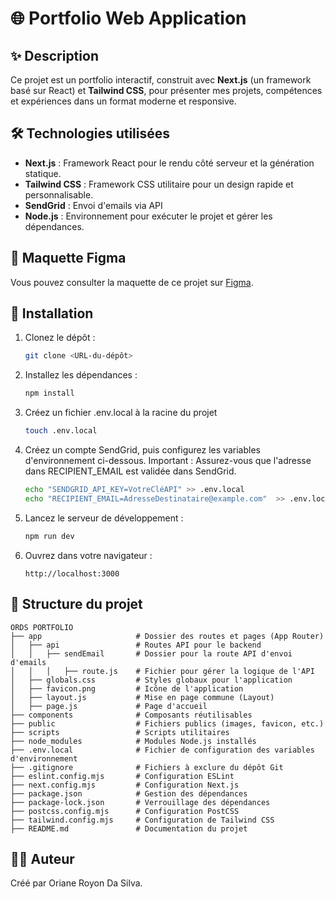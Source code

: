 # 🌐 Portfolio Web Application

## ✨ Description

Ce projet est un portfolio interactif, construit avec **Next.js** (un framework basé sur React) et **Tailwind CSS**, pour présenter mes projets, compétences et expériences dans un format moderne et responsive.

## 🛠️ Technologies utilisées

- **Next.js** : Framework React pour le rendu côté serveur et la génération statique.
- **Tailwind CSS** : Framework CSS utilitaire pour un design rapide et personnalisable.
- **SendGrid** : Envoi d'emails via API
- **Node.js** : Environnement pour exécuter le projet et gérer les dépendances.

## 🎨 Maquette Figma
Vous pouvez consulter la maquette de ce projet sur [Figma](https://www.figma.com/design/pIf33bgQVmbeFaaHlsfN9b/ORDS-WEB-DEV?node-id=0-1&p=f&m=dev).

## 🚀 Installation

1. Clonez le dépôt :
   ```bash
   git clone <URL-du-dépôt>
   ```

2. Installez les dépendances :
   ```bash
   npm install
   ```

3. Créez un fichier .env.local à la racine du projet
   ```bash
   touch .env.local
   ```

4. Créez un compte SendGrid, puis configurez les variables d'environnement ci-dessous. 
 Important : Assurez-vous que l'adresse dans RECIPIENT_EMAIL est validée dans SendGrid.
   ```bash
   echo "SENDGRID_API_KEY=VotreCléAPI" >> .env.local
   echo "RECIPIENT_EMAIL=AdresseDestinataire@example.com"  >> .env.local
   ```

5. Lancez le serveur de développement :
   ```bash
   npm run dev
   ```

6. Ouvrez dans votre navigateur :
   ```
   http://localhost:3000
   ```

## 📂 Structure du projet

```
ORDS PORTFOLIO
├── app                     # Dossier des routes et pages (App Router)
│   ├── api                 # Routes API pour le backend
│   │   ├── sendEmail       # Dossier pour la route API d'envoi d'emails
│   │   │   ├── route.js    # Fichier pour gérer la logique de l'API
│   ├── globals.css         # Styles globaux pour l'application
│   ├── favicon.png         # Icône de l'application
│   ├── layout.js           # Mise en page commune (Layout)
│   ├── page.js             # Page d'accueil
├── components              # Composants réutilisables
├── public                  # Fichiers publics (images, favicon, etc.)
├── scripts                 # Scripts utilitaires
├── node_modules            # Modules Node.js installés
├── .env.local              # Fichier de configuration des variables d'environnement
├── .gitignore              # Fichiers à exclure du dépôt Git
├── eslint.config.mjs       # Configuration ESLint
├── next.config.mjs         # Configuration Next.js
├── package.json            # Gestion des dépendances
├── package-lock.json       # Verrouillage des dépendances
├── postcss.config.mjs      # Configuration PostCSS
├── tailwind.config.mjs     # Configuration de Tailwind CSS
├── README.md               # Documentation du projet

```

## 👩‍💻 Auteur

Créé par Oriane Royon Da Silva. 

